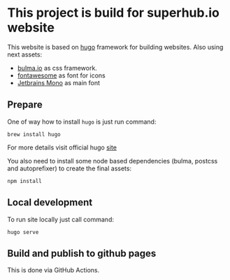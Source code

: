 # This project is build for superhub.io website

This website is based on [hugo](https://gohugo.io/) framework for building websites. Also using next assets:

- [bulma.io](https://bulma.io/) as css framework.
- [fontawesome](https://fontawesome.com/) as font for icons
- [Jetbrains Mono](https://www.jetbrains.com/lp/mono/) as main font

## Prepare

One of way how to install `hugo` is just run command:

```shell
brew install hugo
```

For more details visit official hugo [site](https://gohugo.io/getting-started/installing/)

You also need to install some node based dependencies (bulma, postcss and autoprefixer) to create the final assets:

```shell
npm install
```

## Local development

To run site locally just call command:

```shell
hugo serve
```

## Build and publish to github pages

This is done via GitHub Actions.
